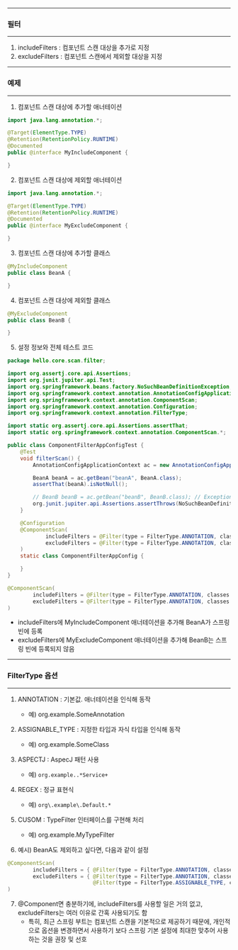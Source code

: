 -----
### 필터
-----
1. includeFilters : 컴포넌트 스캔 대상을 추가로 지정
2. excludeFilters : 컴포넌트 스캔에서 제외할 대상을 지정

-----
### 예제
-----
1. 컴포넌트 스캔 대상에 추가할 애너테이션
```java
import java.lang.annotation.*;

@Target(ElementType.TYPE)
@Retention(RetentionPolicy.RUNTIME)
@Documented
public @interface MyIncludeComponent {

}
```
2. 컴포넌트 스캔 대상에 제외할 애너테이션
```java
import java.lang.annotation.*;

@Target(ElementType.TYPE)
@Retention(RetentionPolicy.RUNTIME)
@Documented
public @interface MyExcludeComponent {

}
```

3. 컴포넌트 스캔 대상에 추가할 클래스
```java
@MyIncludeComponent
public class BeanA {

}
```

4. 컴포넌트 스캔 대상에 제외할 클래스
```java
@MyExcludeComponent
public class BeanB {

}
```

5. 설정 정보와 전체 테스트 코드
```java
package hello.core.scan.filter;

import org.assertj.core.api.Assertions;
import org.junit.jupiter.api.Test;
import org.springframework.beans.factory.NoSuchBeanDefinitionException;
import org.springframework.context.annotation.AnnotationConfigApplicationContext;
import org.springframework.context.annotation.ComponentScan;
import org.springframework.context.annotation.Configuration;
import org.springframework.context.annotation.FilterType;

import static org.assertj.core.api.Assertions.assertThat;
import static org.springframework.context.annotation.ComponentScan.*;

public class ComponentFilterAppConfigTest {
    @Test
    void filterScan() {
        AnnotationConfigApplicationContext ac = new AnnotationConfigApplicationContext(ComponentFilterAppConfig.class);

        BeanA beanA = ac.getBean("beanA", BeanA.class);
        assertThat(beanA).isNotNull();

        // BeanB beanB = ac.getBean("beanB", BeanB.class); // Exception. No bean named 'beanB' available
        org.junit.jupiter.api.Assertions.assertThrows(NoSuchBeanDefinitionException.class, () -> ac.getBean("beanB", BeanB.class));
    }

    @Configuration
    @ComponentScan(
            includeFilters = @Filter(type = FilterType.ANNOTATION, classes = MyIncludeComponent.class),
            excludeFilters = @Filter(type = FilterType.ANNOTATION, classes = MyExcludeComponent.class)
    )
    static class ComponentFilterAppConfig {

    }
}
```

```java
@ComponentScan(
        includeFilters = @Filter(type = FilterType.ANNOTATION, classes = MyIncludeComponent.class),
        excludeFilters = @Filter(type = FilterType.ANNOTATION, classes = MyExcludeComponent.class)
)
```
  - includeFilters에 MyIncludeComponent 애너테이션을 추가해 BeanA가 스프링 빈에 등록
  - excludeFilters에 MyExcludeComponent 애너테이션을 추가해 BeanB는 스프링 빈에 등록되지 않음

-----
### FilterType 옵션
-----
1. ANNOTATION : 기본값. 애너테이션을 인식해 동작
   - 예) org.example.SomeAnnotation

2. ASSIGNABLE_TYPE : 지정한 타입과 자식 타입을 인식해 동작
   - 예) org.example.SomeClass

3. ASPECTJ : AspecJ 패턴 사용
   - 예) ```org.example..*Service+```

4. REGEX : 정규 표현식
   - 예) ```org\.example\.Default.*```

5. CUSOM : TypeFilter 인터페이스를 구현해 처리
   - 예) org.example.MyTypeFilter

6. 예시) BeanA도 제외하고 싶다면, 다음과 같이 설정
```java
@ComponentScan(
        includeFilters = { @Filter(type = FilterType.ANNOTATION, classes = MyIncludeComponent.class) },
        excludeFilters = { @Filter(type = FilterType.ANNOTATION, classes = MyExcludeComponent.class),
                           @Filter(type = FilterType.ASSIGNABLE_TYPE, classes = BeanA.class) }
)
```

7. @Component면 충분하기에, includeFilters를 사용할 일은 거의 없고, excludeFilters는 여러 이유로 간혹 사용되기도 함
   - 특히, 최근 스프링 부트는 컴포넌트 스캔을 기본적으로 제공하기 때문에, 개인적으로 옵션을 변경하면서 사용하기 보다 스프링 기본 설정에 최대한 맞추어 사용하는 것을 권장 및 선호
